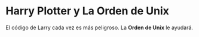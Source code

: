 
# Harry Plotter y La Orden de Unix

El código de Larry cada vez es más peligroso.
La **Orden de Unix** le ayudará.
